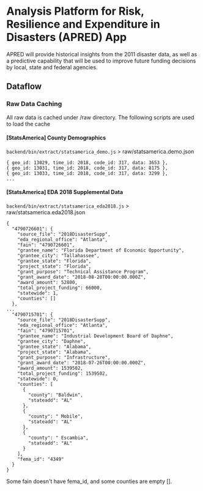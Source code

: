 # Analysis Platform for Risk, Resilience and Expenditure in Disasters (APRED) App

APRED will provide historical insights from the 2011 disaster data, 
as well as a predictive capability that will be used to improve future
funding decisions by local, state and federal agencies.

## Dataflow

### Raw Data Caching

All raw data is cached under /raw directory. The following scripts are used to load the cache

#### [StatsAmerica] County Demographics

`backend/bin/extract/statsamerica_demo.js` > raw/statsamerica.demo.json

```
{ geo_id: 13029, time_id: 2018, code_id: 317, data: 3653 },
{ geo_id: 13031, time_id: 2018, code_id: 317, data: 8175 },
{ geo_id: 13033, time_id: 2018, code_id: 317, data: 3299 },
...
```

#### [StatsAmerica] EDA 2018 Supplemental Data

`backend/bin/extract/statsamerica_eda2018.js` > raw/statsamerica.eda2018.json

```
{
  "4790726601": {
    "source_file": "2018DisasterSupp",
    "eda_regional_office": "Atlanta",
    "fain": "4790726601",
    "grantee_name": "Florida Department of Economic Opportunity",
    "grantee_city": "Tallahassee",
    "grantee_state": "Florida",
    "project_state": "Florida",
    "grant_purpose": "Technical Assistance Program",
    "grant_award_date": "2018-08-28T00:00:00.000Z",
    "award_amount": 52800,
    "total_project_funding": 66000,
    "statewide": 1,
    "counties": []
  },
...
  "4790715701": {
    "source_file": "2018DisasterSupp",
    "eda_regional_office": "Atlanta",
    "fain": "4790715701",
    "grantee_name": "Industrial Development Board of Daphne",
    "grantee_city": "Daphne",
    "grantee_state": "Alabama",
    "project_state": "Alabama",
    "grant_purpose": "Infrastructure",
    "grant_award_date": "2018-07-26T00:00:00.000Z",
    "award_amount": 1539502,
    "total_project_funding": 1539502,
    "statewide": 0,
    "counties": [
      {
        "county": "Baldwin",
        "stateadd": "AL"
      },
      {
        "county": " Mobile",
        "stateadd": "AL"
      },
      {
        "county": " Escambia",
        "stateadd": "AL"
      }
    ],
    "fema_id": "4349"
  }
}
```

Some fain doesn't have fema_id, and some counties are empty [].
